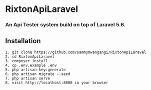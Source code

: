 # RixtonApiLaravel
### An Api Tester system build on top of Laravel 5.6.
## Installation
    1. git clone https://github.com/sammymwangangi/RixtonApiLaravel
    2. cd RixtonApiLaravel
    3. composer install
    4. cp .env.example .env
    5. php artisan key:generate
    6. php artisan migrate --seed
    7. php artisan serve
    8. visit http://localhost:8000 in your browser
    
